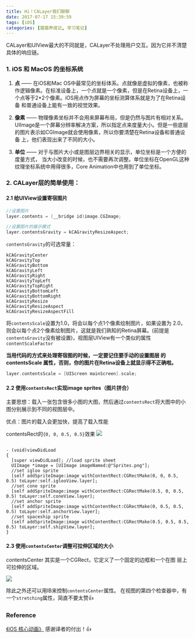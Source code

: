 ```yaml
---
title: Hi！CALayer我们聊聊
date: 2017-07-17 15:39:59
tags: [iOS]
categories: [猿猿养成记, 学习笔记]
---
```


CALayer和UIView最大的不同就是，CALayer不处理用户交互。因为它并不清楚具体的响应链。

### 1. iOS 和 MacOS 的坐标系统 

1.  __点__ —— 在iOS和Mac OS中最常见的坐标体系。点就像是虚拟的像素，也被称 作逻辑像素。在标准设备上，一个点就是一个像素，但是在Retina设备上，一 个点等于2*2个像素。iOS用点作为屏幕的坐标测算体系就是为了在Retina设备 和普通设备上能有一致的视觉效果。 

2. __像素__ —— 物理像素坐标并不会用来屏幕布局，但是仍然与图片有相对关系。 UIImage是一个屏幕分辨率解决方案，所以指定点来度量大小。但是一些底层 的图片表示如CGImage就会使用像素，所以你要清楚在Retina设备和普通设备 上，他们表现出来了不同的大小。 

3. __单位__ —— 对于与图片大小或是图层边界相关的显示，单位坐标是一个方便的 度量方式， 当大小改变的时候，也不需要再次调整。单位坐标在OpenGL这种 纹理坐标系统中用得很多，Core Animation中也用到了单位坐标。

<!--more-->

### 2. CALayer层的简单使用：

#### 2.1 给UIView设置寄宿图片

``` objectivec
//设置图片
layer.contents = (__bridge id)image.CGImage;

//设置图片的展示模式
layer.contentsGravity = kCAGravityResizeAspect;

```

`contentsGravity`的可选常量：

```
kCAGravityCenter 
kCAGravityTop 
kCAGravityBottom 
kCAGravityLeft 
kCAGravityRight 
kCAGravityTopLeft 
kCAGravityTopRight 
kCAGravityBottomLeft 
kCAGravityBottomRight 
kCAGravityResize 
kCAGravityResizeAspect 
kCAGravityResizeAspectFill
```

将`contentsScale`设置为1.0，将会以每个点1个像素绘制图片，如果设置为
2.0，则会以每个点2个像素绘制图片，这就是我们熟知的Retina屏幕。(前提是`contentsGravity`没有被设置)，视图层UIView有一个类似的属性`contentScaleFactor`

__当用代码的方式来处理寄宿图的时候，一定要记住要手动的设置图层 的 contentsScale 属性，否则，你的图片在Retina设备上就显示得不正确啦。__

``` objectivec
layer.contentsScale = [UIScreen mainScreen].scale;
```




#### 2.2 使用`contentsRect`实现image sprites（图片拼合）

主要思想：载入一张包含很多小图的大图，然后通过`contentsRect`将大图中的小图分别展示到不同的视图层中。

优点：图片的载入会更加快，提高了载入性能

contentsRect的`{0, 0, 0.5, 0.5}`效果
![](http://ojam5z7vg.bkt.clouddn.com/coldreading/jpg/contentsRect.png-bigblog)

``` 

- (void)viewDidLoad 
{
  [super viewDidLoad]; //load sprite sheet
  UIImage *image = [UIImage imageNamed:@"Sprites.png"];
  //set igloo sprite
  [self addSpriteImage:image withContentRect:CGRectMake(0, 0, 0.5, 0.5) toLayer:self.iglooView.layer];
  //set cone sprite
  [self addSpriteImage:image withContentRect:CGRectMake(0.5, 0, 0.5, 0.5) toLayer:self.coneView.layer];
  //set anchor sprite
  [self addSpriteImage:image withContentRect:CGRectMake(0, 0.5, 0.5, 0.5) toLayer:self.anchorView.layer];
  //set spaceship sprite
  [self addSpriteImage:image withContentRect:CGRectMake(0.5, 0.5, 0.5, 0.5) toLayer:self.shipView.layer];
}

```

#### 2.3 使用`contentsCenter`调整可拉伸区域的大小
contentsCenter 其实是一个CGRect，它定义了一个固定的边框和一个在图 层上可拉伸的区域。

![](http://ojam5z7vg.bkt.clouddn.com/coldreading/jpg/contentsCenter.png-bigblog)

除此之外还可以用IB来控制`contentsCenter`属性。 在视图的第四个检查器中，有一个`stretching`属性，简直不要太赞👍


### Reference

[《iOS 核心动画》](https://zsisme.gitbooks.io/ios-/content/chapter2/the-contents-image.html)  感谢译者的付出！👍

